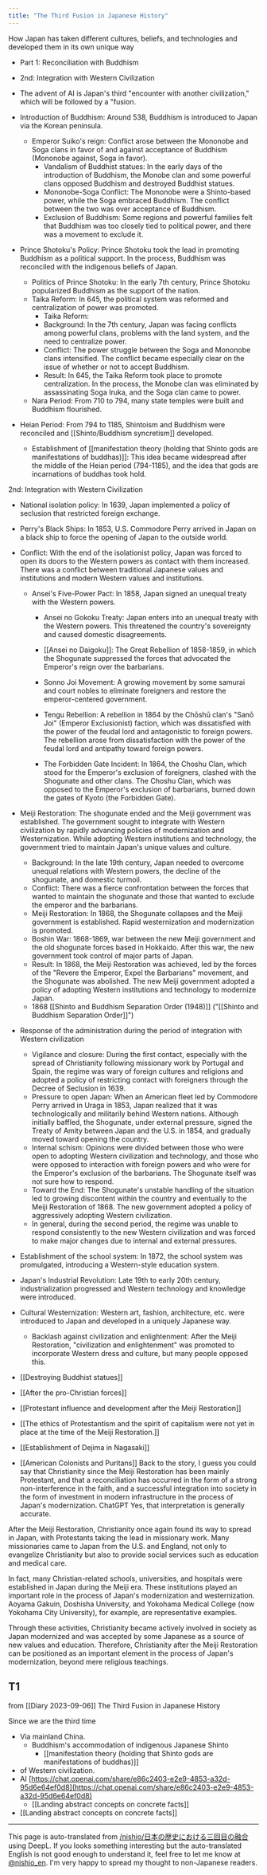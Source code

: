 ```yaml
---
title: "The Third Fusion in Japanese History"
---
```


How Japan has taken different cultures, beliefs, and technologies and developed them in its own unique way
- Part 1: Reconciliation with Buddhism
- 2nd: Integration with Western Civilization
- The advent of AI is Japan's third "encounter with another civilization," which will be followed by a "fusion.

- Introduction of Buddhism: Around 538, Buddhism is introduced to Japan via the Korean peninsula.
    - Emperor Suiko's reign: Conflict arose between the Mononobe and Soga clans in favor of and against acceptance of Buddhism (Mononobe against, Soga in favor).
        - Vandalism of Buddhist statues: In the early days of the introduction of Buddhism, the Monobe clan and some powerful clans opposed Buddhism and destroyed Buddhist statues.
        - Mononobe-Soga Conflict: The Mononobe were a Shinto-based power, while the Soga embraced Buddhism. The conflict between the two was over acceptance of Buddhism.
        - Exclusion of Buddhism: Some regions and powerful families felt that Buddhism was too closely tied to political power, and there was a movement to exclude it.
- Prince Shotoku's Policy: Prince Shotoku took the lead in promoting Buddhism as a political support. In the process, Buddhism was reconciled with the indigenous beliefs of Japan.
    - Politics of Prince Shotoku: In the early 7th century, Prince Shotoku popularized Buddhism as the support of the nation.
    - Taika Reform: In 645, the political system was reformed and centralization of power was promoted.
        - Taika Reform:
        - Background: In the 7th century, Japan was facing conflicts among powerful clans, problems with the land system, and the need to centralize power.
        - Conflict: The power struggle between the Soga and Mononobe clans intensified. The conflict became especially clear on the issue of whether or not to accept Buddhism.
        - Result: In 645, the Taika Reform took place to promote centralization. In the process, the Monobe clan was eliminated by assassinating Soga Iruka, and the Soga clan came to power.
    - Nara Period: From 710 to 794, many state temples were built and Buddhism flourished.
- Heian Period: From 794 to 1185, Shintoism and Buddhism were reconciled and [[Shinto/Buddhism syncretism]] developed.
    - Establishment of [[manifestation theory (holding that Shinto gods are manifestations of buddhas)]]: This idea became widespread after the middle of the Heian period (794-1185), and the idea that gods are incarnations of buddhas took hold.

2nd: Integration with Western Civilization
- National isolation policy: In 1639, Japan implemented a policy of seclusion that restricted foreign exchange.
- Perry's Black Ships: In 1853, U.S. Commodore Perry arrived in Japan on a black ship to force the opening of Japan to the outside world.
- Conflict: With the end of the isolationist policy, Japan was forced to open its doors to the Western powers as contact with them increased. There was a conflict between traditional Japanese values and institutions and modern Western values and institutions.
    - Ansei's Five-Power Pact: In 1858, Japan signed an unequal treaty with the Western powers.
        - Ansei no Gokoku Treaty: Japan enters into an unequal treaty with the Western powers. This threatened the country's sovereignty and caused domestic disagreements.
        - [[Ansei no Daigoku]]: The Great Rebellion of 1858-1859, in which the Shogunate suppressed the forces that advocated the Emperor's reign over the barbarians.

        - Sonno Joi Movement: A growing movement by some samurai and court nobles to eliminate foreigners and restore the emperor-centered government.
        - Tengu Rebellion: A rebellion in 1864 by the Chōshū clan's "Sanō Joi" (Emperor Exclusionist) faction, which was dissatisfied with the power of the feudal lord and antagonistic to foreign powers. The rebellion arose from dissatisfaction with the power of the feudal lord and antipathy toward foreign powers.
        - The Forbidden Gate Incident: In 1864, the Choshu Clan, which stood for the Emperor's exclusion of foreigners, clashed with the Shogunate and other clans. The Choshu Clan, which was opposed to the Emperor's exclusion of barbarians, burned down the gates of Kyoto (the Forbidden Gate).

- Meiji Restoration: The shogunate ended and the Meiji government was established. The government sought to integrate with Western civilization by rapidly advancing policies of modernization and Westernization. While adopting Western institutions and technology, the government tried to maintain Japan's unique values and culture.
    - Background: In the late 19th century, Japan needed to overcome unequal relations with Western powers, the decline of the shogunate, and domestic turmoil.
    - Conflict: There was a fierce confrontation between the forces that wanted to maintain the shogunate and those that wanted to exclude the emperor and the barbarians.
    - Meiji Restoration: In 1868, the Shogunate collapses and the Meiji government is established. Rapid westernization and modernization is promoted.
    - Boshin War: 1868-1869, war between the new Meiji government and the old shogunate forces based in Hokkaido. After this war, the new government took control of major parts of Japan.
    - Result: In 1868, the Meiji Restoration was achieved, led by the forces of the "Revere the Emperor, Expel the Barbarians" movement, and the Shogunate was abolished. The new Meiji government adopted a policy of adopting Western institutions and technology to modernize Japan.
    - 1868 [[Shinto and Buddhism Separation Order (1948)]] ("[[Shinto and Buddhism Separation Order]]")

- Response of the administration during the period of integration with Western civilization
    - Vigilance and closure: During the first contact, especially with the spread of Christianity following missionary work by Portugal and Spain, the regime was wary of foreign cultures and religions and adopted a policy of restricting contact with foreigners through the Decree of Seclusion in 1639.
    - Pressure to open Japan: When an American fleet led by Commodore Perry arrived in Uraga in 1853, Japan realized that it was technologically and militarily behind Western nations. Although initially baffled, the Shogunate, under external pressure, signed the Treaty of Amity between Japan and the U.S. in 1854, and gradually moved toward opening the country.
    - Internal schism: Opinions were divided between those who were open to adopting Western civilization and technology, and those who were opposed to interaction with foreign powers and who were for the Emperor's exclusion of the barbarians. The Shogunate itself was not sure how to respond.
    - Toward the End: The Shogunate's unstable handling of the situation led to growing discontent within the country and eventually to the Meiji Restoration of 1868. The new government adopted a policy of aggressively adopting Western civilization.
    - In general, during the second period, the regime was unable to respond consistently to the new Western civilization and was forced to make major changes due to internal and external pressures.

- Establishment of the school system: In 1872, the school system was promulgated, introducing a Western-style education system.
- Japan's Industrial Revolution: Late 19th to early 20th century, industrialization progressed and Western technology and knowledge were introduced.
- Cultural Westernization: Western art, fashion, architecture, etc. were introduced to Japan and developed in a uniquely Japanese way.
    - Backlash against civilization and enlightenment: After the Meiji Restoration, "civilization and enlightenment" was promoted to incorporate Western dress and culture, but many people opposed this.

- [[Destroying Buddhist statues]]
- [[After the pro-Christian forces]]
- [[Protestant influence and development after the Meiji Restoration]]
- [[The ethics of Protestantism and the spirit of capitalism were not yet in place at the time of the Meiji Restoration.]]
- [[Establishment of Dejima in Nagasaki]]

- [[American Colonists and Puritans]]
Back to the story, I guess you could say that Christianity since the Meiji Restoration has been mainly Protestant, and that a reconciliation has occurred in the form of a strong non-interference in the faith, and a successful integration into society in the form of investment in modern infrastructure in the process of Japan's modernization.
ChatGPT
Yes, that interpretation is generally accurate.

After the Meiji Restoration, Christianity once again found its way to spread in Japan, with Protestants taking the lead in missionary work. Many missionaries came to Japan from the U.S. and England, not only to evangelize Christianity but also to provide social services such as education and medical care.

In fact, many Christian-related schools, universities, and hospitals were established in Japan during the Meiji era. These institutions played an important role in the process of Japan's modernization and westernization. Aoyama Gakuin, Doshisha University, and Yokohama Medical College (now Yokohama City University), for example, are representative examples.

Through these activities, Christianity became actively involved in society as Japan modernized and was accepted by some Japanese as a source of new values and education. Therefore, Christianity after the Meiji Restoration can be positioned as an important element in the process of Japan's modernization, beyond mere religious teachings.


## T1
from  [[Diary 2023-09-06]]
The Third Fusion in Japanese History

Since we are the third time
- Via mainland China.
    - Buddhism's accommodation of indigenous Japanese Shinto
        - [[manifestation theory (holding that Shinto gods are manifestations of buddhas)]]
- of Western civilization.
- AI
[https://chat.openai.com/share/e86c2403-e2e9-4853-a32d-95d6e64ef0d8](https://chat.openai.com/share/e86c2403-e2e9-4853-a32d-95d6e64ef0d8)
    - [[Landing abstract concepts on concrete facts]]
- [[Landing abstract concepts on concrete facts]]

---
This page is auto-translated from [/nishio/日本の歴史における三回目の融合](https://scrapbox.io/nishio/日本の歴史における三回目の融合) using DeepL. If you looks something interesting but the auto-translated English is not good enough to understand it, feel free to let me know at [@nishio_en](https://twitter.com/nishio_en). I'm very happy to spread my thought to non-Japanese readers.